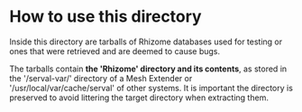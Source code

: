 # How to use this directory
Inside this directory are tarballs of Rhizome databases used for testing or ones that were
retrieved and are deemed to cause bugs.

The tarballs contain **the 'Rhizome' directory and its contents**, as stored in the '/serval-var/'
directory of a Mesh Extender or '/usr/local/var/cache/serval' of other systems. It is important
the directory is preserved to avoid littering the target directory when extracting them.
